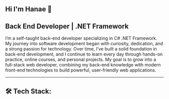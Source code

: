 ## Hi I'm Hanae 👋
## Back End Developer | .NET Framework

I’m a self-taught back-end developer specializing in C#  .NET Framework. My journey into software development  began with curiosity, dedication, and a strong passion for technology.
Over time, I’ve built a solid foundation in back-end development, and I continue to learn every day through hands-on practice, online courses, and personal projects. My goal is to grow into a full-stack web developer, combining my back-end knowledge with modern front-end technologies to build powerful, user-friendly web applications.
***
## 🛠️ Tech Stack:









